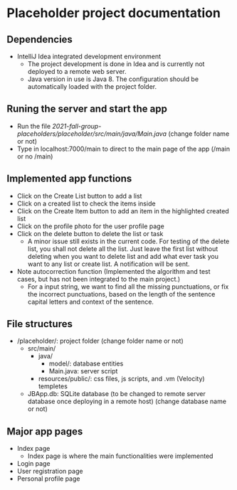 # Placeholder project documentation

## Dependencies
- IntelliJ Idea integrated development environment
	- The project development is done in Idea and is currently not deployed to a remote web server.
	- Java version in use is Java 8. The configuration should be automatically loaded with the project folder.

## Runing the server and start the app
- Run the file *2021-fall-group-placeholders/placeholder/src/main/java/Main.java* (change folder name or not)
- Type in localhost:7000/main to direct to the main page of the app (/main or no /main)

## Implemented app functions
- Click on the Create List button to add a list
- Click on a created list to check the items inside
- Click on the Create Item button to add an item in the highlighted created list
- Click on the profile photo for the user profile page
- Click on the delete button to delete the list or task
	- A minor issue still exists in the current code. For testing of the delete list, you shall not delete all the list. Just leave the first list without deleting when you want to delete list and add what ever task you want to any list or create list. A notification will be sent.
- Note autocorrection function (Implemented the algorithm and test cases, but has not been integrated to the main project.)
	- For a input string, we want to find all the missing punctuations, or fix the incorrect punctuations, based on the length of the sentence capital letters and context of the sentence.

## File structures
- /placeholder/: project folder (change folder name or not)
	- src/main/
		- java/
			- model/: database entities
			- Main.java: server script
		- resources/public/: css files, js scripts, and .vm (Velocity) templetes
	- JBApp.db: SQLite database (to be changed to remote server database once deploying in a remote host) (change database name or not)

## Major app pages
- Index page
	- Index page is where the main functionalities were implemented
- Login page
- User registration page
- Personal profile page
